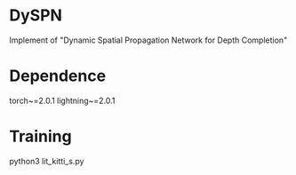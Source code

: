 # DySPN
Implement of "Dynamic Spatial Propagation Network for Depth Completion"

# Dependence
torch~=2.0.1
lightning~=2.0.1

# Training
python3 lit_kitti_s.py
